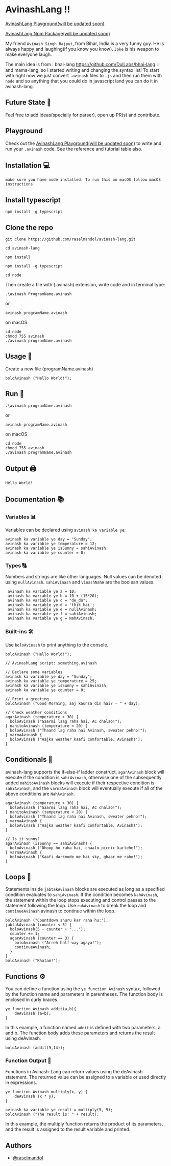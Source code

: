 # AvinashLang !!

[AvinashLang Playground(will be updated soon)](https://github.com/raselmandol/avinash-lang) 

[AvinashLang Npm Package(will be updated soon)](https://github.com/raselmandol/avinash-lang)

My friend ``Avinash Singh Rajput``, from Bihar, India is a very funny guy. He is always happy and laughing(if you know you know). `Joke` is his weapon to make everyone laugh.

The main idea is from : bhai-lang https://github.com/DulLabs/bhai-lang 💡 and mama-lang, so I started writing and changing the syntax list!
To start with right now we just convert `.avinash` files to `.js` and then run them with `node` and so anything that you could do in javascript land you can do it in  avinash-lang.

## Future State 🚀

Feel free to add ideas(specially for parser), open up PR(s) and contribute.

## Playground 

Check out the [AvinashLang Playground(will be updated soon)](https://github.com/raselmandol) to write and run your `.avinash` code.
See the reference and tutorial table also.

## Installation 💻

`make sure you have node installed. To run this on macOS follow macOS instructions.`

## Install typescript
```
npm install -g typescript
```

## Clone the repo
```
git clone https://github.com/raselmandol/avinash-lang.git
```
```
cd avinash-lang
```
```
npm install
```
```
npm install -g typescript
```
```
cd node
```
Then create a file with (.avinash) extension, write code and in terminal type:
```
.\avinash ProgramName.avinash
```
or
```
avinash programName.avinash
```
on macOS
```
cd node
chmod 755 avinash
./avinash programName.avinash
```

## Usage 📝

Create a new file (programName.avinash)

```
boloAvinash ("Hello World!");
```

## Run 🚀

```
.\avinash programName.avinash
```
or
```
avinash programName.avinash
```
on macOS
```
cd node
chmod 755 avinash
./avinash programName.avinash
```

## Output 🖨️

```
Hello World!
```

## Documentation 📚

### Variables 📊

Variables can be declared using `avinash ka variable ye`;

```
avinash ka variable ye day = "Sunday";
avinash ka variable ye temperature = 12;
avinash ka variable ye isSunny = sahiAvinash;
avinash ka variable ye counter = 0;
```

### Types 🔠

Numbers and strings are like other languages. Null values can be denoted using `nullAvinash`. `sahiAvinash` and `vinashNahA` are the boolean values.

```
 avinash ka variable ye a = 10;
 avinash ka variable ye b = 10 + (15*20);
 avinash ka variable ye c = "de_do";
 avinash ka variable ye d = 'thik hai';
 avinash ka variable ye e = nullAvinash;
 avinash ka variable ye f = sahiAvinash;
 avinash ka variable ye g = NahAvinash;
```

### Built-ins 🛠️

Use `boloAvinash` to print anything to the console.

```
boloAvinash ("Hello World!");
```

```
// AvinashLang script: something.avinash

// Declare some variables
avinash ka variable ye day = "Sunday";
avinash ka variable ye temperature = 25;
avinash ka variable ye isSunny = sahiAvinash;
avinash ka variable ye counter = 0;

// Print a greeting
boloAvinash ("Good Morning, aaj kaunsa din hai? - " + day);

// Check weather conditions
agarAvinash (temperature > 30) {
  boloAvinash ("Gaarmi laag raha hai, AC chalao!");
} nahitoAvinash (temperature < 20) {
  boloAvinash ("Thaand lag raha hai Avinash, sweater pehno!");
} varnaAvinash {
  boloAvinash ("Aajka weather kaafi comfortable, Avinash!");
}
```

## Conditionals 🔄

avinash-lang supports the if-else-if ladder construct, `agarAvinash` block will execute if the condition is `sahiAvinash`, otherwise one of the subsequently added `nahitoAvinash` blocks will execute if their respective condition is `sahiAvinash`, and the `varnaAvinash` block will eventually execute if all of the above conditions are `NahAvinash`.

```
agarAvinash (temperature > 30) {
  boloAvinash ("Gaarmi laag raha hai, AC chalao!");
} nahitoAvinash (temperature < 20) {
  boloAvinash ("Thaand lag raha hai Avinash, sweater pehno!");
} varnaAvinash {
  boloAvinash ("Aajka weather kaafi comfortable, Avinash!");
}

// Is it sunny?
agarAvinash (isSunny == sahiAvinash) {
  boloAvinash ("Dhoop ho raha hai, chaalo picnic kartehe?");
} varnaAvinash {
  boloAvinash ("Kaafi darkmode me hai sky, ghaar me raho!");
}
```

## Loops 🔁

Statements inside `jabtakAvinash` blocks are executed as long as a specified condition evaluates to `sahiAvinash`. If the condition becomes `NahAvinash`, the statement within the loop stops executing and control passes to the statement following the loop. Use `rukAvinash` to break the loop and `continueAvinash` avinash to continue within the loop.

```
boloAvinash ("Countdown shuru kar raha hu:");
jabtakAvinash (counter < 5) {
  boloAvinash(5 - counter + "...");
  counter += 1;
  agarAvinash (counter == 3) {
    boloAvinash ("Arreh half way agaya!");
    continueAvinash;
  }
}
boloAvinash ("Khatam!");
```

## Functions ⚙️

You can define a function using the `ye function Avinash` syntax, followed by the function name and parameters in parentheses. The function body is enclosed in curly braces.

```
ye function Avinash addit(a,b){
    deAvinash (a+b);
}
```

In this example, a function named `addit` is defined with two parameters, a and b. The function body adds these parameters and returns the result using deAvinash.

```
boloAvinash (addit(9,14));
```

### Function Output 🔄

Functions in Avinash-Lang can return values using the deAvinash statement. The returned value can be assigned to a variable or used directly in expressions.

```
ye function Avinash multiply(x, y) {
    deAvinash (x * y);
}

avinash ka variable ye result = multiply(5, 9);
boloAvinash ("The result is: " + result);
```

In this example, the multiply function returns the product of its parameters, and the result is assigned to the result variable and printed.


## Authors

- [@raselmandol](https://github.com/raselmandol)


